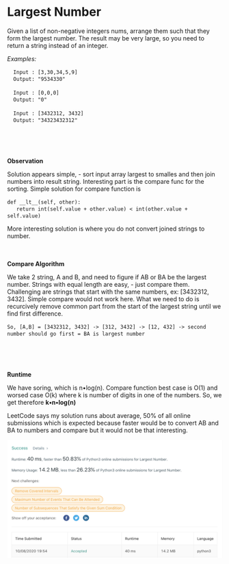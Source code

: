 # Largest Number

Given a list of non-negative integers nums, arrange them such that they form the largest number. The result may be very large, so you need to return a string instead of an integer. 


*Examples:*
```
  Input : [3,30,34,5,9]
  Output: "9534330"
 
  Input : [0,0,0]
  Output: "0"

  Input : [3432312, 3432]
  Output: "34323432312"
```
<br><br><br>

**Observation**

Solution appears simple, - sort input array largest to smalles and then join numbers into result string. Interesting part is the compare func for the sorting. 
Simple solution for compare function is 
```
def __lt__(self, other):
   return int(self.value + other.value) < int(other.value + self.value)
```
More interesting solution is where you do not convert joined strings to number.
<br><br><br>


**Compare Algorithm** 

We take 2 string, A and B, and need to figure if AB or BA be the largest number. Strings with equal length are easy, - just compare them. Challenging are strings that start with the same numbers, ex: [3432312, 3432]. Simple compare would not work here. What we need to do is recurcively remove common part from the start of the largest string until we find first difference.
```
So, [A,B] = [3432312, 3432] -> [312, 3432] -> [12, 432] -> second number should go first = BA is largest number 
```
<br><br><br>


**Runtime** 

We have soring, which is n•log(n). Compare function best case is O(1) and worsed case O(k) where k is number of digits in one of the numbers. So, we get therefore 
**k•n•log(n)**

LeetCode says my solution runs about average, 50% of all online submissions which is expected because faster would be to convert AB and BA to numbers and compare but it would not be that interesting.


![Image of Yaktocat](https://github.com/protyagov/largest-number/blob/main/leetcode.png)
